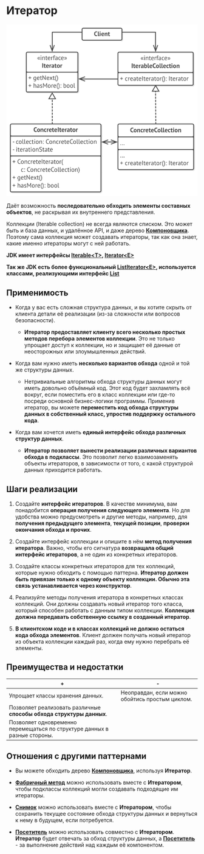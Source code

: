 # Итератор

![UML](/src/AdditionalDocs/uml/Iterator.png)
 
Даёт возможность **последовательно обходить элементы составных объектов**, не раскрывая их внутреннего представления.

Коллекции (Iterable collection) не всегда являются списком. Это может быть и база данных, и удалённое API, и даже дерево [**Компоновщика**][Composite]. Поэтому сама коллекция может создавать итераторы, так как она знает, какие именно итераторы могут с ней работать.

**JDK имеет интерфейсы [Iterable\<T>](https://docs.oracle.com/javase/8/docs/api/java/lang/Iterable.html), [Iterator\<E>](https://docs.oracle.com/javase/8/docs/api/java/util/Iterator.html)**

**Так же JDK есть более функциональный [ListIterator\<E>](https://docs.oracle.com/javase/8/docs/api/java/util/ListIterator.html), используется классами, реализующими интерфейс [List](https://docs.oracle.com/javase/8/docs/api/java/util/List.html)**

## Применимость
 - Когда у вас есть сложная структура данных, и вы хотите скрыть от клиента детали её реализации (из-за сложности или вопросов безопасности).

   - **Итератор предоставляет клиенту всего несколько простых методов перебора элементов коллекции**. Это не только упрощает доступ к коллекции, но и защищает её данные от неосторожных или злоумышленных действий.

 - Когда вам нужно иметь **несколько вариантов обхода** одной и той же структуры данных.

   - Нетривиальные алгоритмы обхода структуры данных могут иметь довольно объёмный код. Этот код будет захламлять всё вокруг, если поместить его в класс коллекции или где-то посреди основной бизнес-логики программы. Применив итератор, вы можете **переместить код обхода структуры данных в собственный класс, упростив поддержку остального кода**.

 - Когда вам хочется иметь **единый интерфейс обхода различных структур данных**.

   - **Итератор позволяет вынести реализации различных вариантов обхода в подклассы**. Это позволит легко взаимозаменять объекты итераторов, в зависимости от того, с какой структурой данных приходится работать.

## Шаги реализации
 
1. Создайте **интерфейс итераторов**. В качестве минимума, вам понадобится **операция получения следующего элемента**. Но для удобства можно предусмотреть и другие методы, например, для **получения предыдущего элемента**, **текущей позиции**, **проверки окончания обхода и прочих**.

2. Создайте интерфейс коллекции и опишите в нём **метод получения итератора**. Важно, чтобы его сигнатура **возвращала общий интерфейс итераторов**, а не один из конкретных итераторов.

3. Создайте классы конкретных итераторов для тех коллекций, которые нужно обходить с помощью паттерна. **Итератор должен быть привязан только к одному объекту коллекции. Обычно эта связь устанавливается через конструктор**.

4. Реализуйте методы получения итератора в конкретных классах коллекций. Они должны создавать новый итератор того класса, который способен работать с данным типом коллекции. **Коллекция должна передавать собственную ссылку в созданный итератор**.

5. **В клиентском коде и в классах коллекций не должно остаться кода обхода элементов**. Клиент должен получать новый итератор из объекта коллекции каждый раз, когда ему нужно перебрать её элементы.

 ## Преимущества и недостатки
 
 | + | - |
 | ------ | ------ |
 |Упрощает классы хранения данных.|Неоправдан, если можно обойтись простым циклом.
 |Позволяет реализовать различные **способы обхода структуры данных**.
 |Позволяет одновременно перемещаться по структуре данных в разные стороны.
 
 
## Отношения с другими паттернами

- Вы можете обходить дерево **[**Компоновщика**][Composite]**, используя **Итератор**.

- [**Фабричный метод**][Factory_method] можно использовать вместе с **Итератором**, чтобы подклассы коллекций могли создавать подходящие им итераторы.

- [**Снимок**][Memento] можно использовать вместе с **Итератором**, чтобы сохранить текущее состояние обхода структуры данных и вернуться к нему в будущем, если потребуется.

- [**Посетитель**][Visitor] можно использовать совместно с **Итератором**. **Итератор** будет отвечать за обход структуры данных, а [**Посетитель**][Visitor] - за выполнение действий над каждым её компонентом.


[Abstract_Factory]: </src/Creational/Factorys/Abstract_Factory/Abstract_Factory.md>
[Factory_Method]: </src/Creational/Factorys/Factory_Method/Factory_Method.md>
[Builder]: </src/Creational/Builder/Builder.md>
[Prototype]: </src/Creational/Prototype/Prototype.md>
[Singleton]: </src/Creational/Singleton/Singleton.md>

[Adapter]: </src/Structural/Adapter/Adapter.md>
[Bridge]: </src/Structural/Bridge/Bridge.md>
[Composite]: </src/Structural/Composite/Composite.md>
[Decorator]: </src/Structural/Decorator/Decorator.md>
[Facade]: </src/Structural/Facade/Facade.md>
[Flyweight]: </src/Structural/Flyweight/Flyweight.md>
[Proxy]: </src/Structural/Proxy/Proxy.md>

[Chain_of_Responsibility]: </src/Behavioral/Chain_of_Responsibility/Chain_of_Responsibility.md>
[Command]: </src/Behavioral/Command/Command.md>
[Iterator]: </src/Behavioral/Iterator/Iterator.md>
[Mediator]: </src/Behavioral/Mediator/Mediator.md>
[Memento]: </src/Behavioral/Memento/Memento.md>
[Observer]: </src/Behavioral/Observer/Observer.md>
[State]: </src/Behavioral/State/State.md>
[Strategy]: </src/Behavioral/Strategy/Strategy.md>
[Template_Method]: </src/Behavioral/Template_Method/Template_Method.md>
[Visitor]: </src/Behavioral/Visitor/Visitor.md>